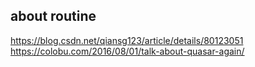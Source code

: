 ## about routine



https://blog.csdn.net/qiansg123/article/details/80123051
https://colobu.com/2016/08/01/talk-about-quasar-again/
